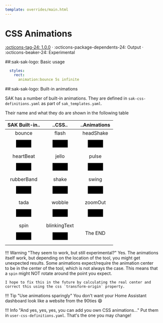 ```yaml
---
template: overrides/main.html
---
```


[css-animations support]: https://github.com/amoebelabs/swiss-army-knife/releases/tag/1.0.0
# CSS Animations
[:octicons-tag-24: 1.0.0][css-animations support] ·
:octicons-package-dependents-24: Output ·
:octicons-beaker-24: Experimental

##:sak-sak-logo: Basic usage

```yaml
  styles:
    rect:
      animation:bounce 5s infinite
```

##:sak-sak-logo: Built-in animations

SAK has a number of built-in animations. They are defined in `sak-css-definitions.yaml` as part of `sak_templates.yaml`.

Their name and what they do are shown in the following table

| SAK Built-in.. | ..CSS.. | ..Animations |
| :-----: | :-----: | :-----: |
| bounce<br><svg viewBox="0 0 200 100" width="100px"> <rect x="50" y="25" width="100" height="50" style="animation:bounce 5s infinite;transform-origin:100px 50px;" stroke-width="2" stroke="var(--md-primary-fg-color)" fill="var(--md-primary-fg-color--100)"> </rect> </svg> | flash <br><svg viewBox="0 0 200 100" width="100px"> <rect x="50" y="25" width="100" height="50" style="animation:flash 5s infinite;transform-origin:100px 50px;" stroke-width="2" stroke="var(--md-primary-fg-color)" fill="var(--md-primary-fg-color--100)"> </rect> </svg> | headShake <br><svg viewBox="0 0 200 100" width="100px"> <rect x="50" y="25" width="100" height="50" style="animation:headShake 5s infinite;transform-origin:100px 50px;" stroke-width="2" stroke="var(--md-primary-fg-color)" fill="var(--md-primary-fg-color--100)"> </rect> </svg>
| heartBeat <br><svg viewBox="0 0 200 100" width="100px"> <rect x="50" y="25" width="100" height="50" style="animation:heartBeat 5s infinite;transform-origin:100px 50px;" stroke-width="2" stroke="var(--md-primary-fg-color)" fill="var(--md-primary-fg-color--100)"> </rect></svg> | jello <br><svg viewBox="0 0 200 100" width="100px"> <rect x="50" y="25" width="100" height="50" style="animation:jello 5s infinite;transform-origin:100px 50px;" stroke-width="2" stroke="var(--md-primary-fg-color)" fill="var(--md-primary-fg-color--100)"> </rect> </svg> | pulse <br><svg viewBox="0 0 200 100" width="100px"> <rect x="50" y="25" width="100" height="50" style="animation:pulse 5s infinite;transform-origin:100px 50px;" stroke-width="2" stroke="var(--md-primary-fg-color)" fill="var(--md-primary-fg-color--100)"> </rect></svg>
| rubberBand <br><svg viewBox="0 0 200 100" width="100px"> <rect x="50" y="25" width="100" height="50" style="animation:rubberBand 5s infinite;transform-origin:100px 50px;" stroke-width="2" stroke="var(--md-primary-fg-color)" fill="var(--md-primary-fg-color--100)"> </rect></svg> | shake <br><svg viewBox="0 0 200 100" width="100px"> <rect x="50" y="25" width="100" height="50" style="animation:shake 5s infinite;transform-origin:100px 50px;" stroke-width="2" stroke="var(--md-primary-fg-color)" fill="var(--md-primary-fg-color--100)"> </rect></svg> | swing <br><svg viewBox="0 0 200 100" width="100px"> <rect x="50" y="25" width="100" height="50" style="animation:swing 5s infinite;transform-origin:100px 50px;" stroke-width="2" stroke="var(--md-primary-fg-color)" fill="var(--md-primary-fg-color--100)"> </rect></svg>
| tada <br><svg viewBox="0 0 200 100" width="100px"> <rect x="50" y="25" width="100" height="50" style="animation:tada 5s infinite;transform-origin:100px 50px;" stroke-width="2" stroke="var(--md-primary-fg-color)" fill="var(--md-primary-fg-color--100)"> </rect></svg> | wobble <br><svg viewBox="0 0 200 100" width="100px"> <rect x="50" y="25" width="100" height="50" style="animation:wobble 5s infinite;transform-origin:100px 50px;" stroke-width="2" stroke="var(--md-primary-fg-color)" fill="var(--md-primary-fg-color--100)"> </rect></svg> | zoomOut <br><svg viewBox="0 0 200 100" width="100px"> <rect x="50" y="25" width="100" height="50" style="animation:zoomOut 5s infinite;transform-origin:100px 50px;" stroke-width="2" stroke="var(--md-primary-fg-color)" overflow="visible" fill="var(--md-primary-fg-color--100)"> </rect></svg>
| spin <br><svg viewBox="0 0 200 100" width="100px"> <rect x="50" y="25" width="100" height="50" style="animation:spin 5s infinite;transform-origin:100px 50px;" stroke-width="2" stroke="var(--md-primary-fg-color)" fill="var(--md-primary-fg-color--100)"> </rect></svg> | blinkingText <br><svg viewBox="0 0 200 100" width="100px"> <rect x="50" y="25" width="100" height="50" style="animation:blinkingText 1s infinite;transform-origin:100px 50px;" stroke-width="2" stroke="var(--md-primary-fg-color)" fill="var(--md-primary-fg-color--100)"> </rect></svg> | The END |

!!! Warning "They seem to work, but still experimental?"
    Yes. The animations itself work, but depending on the location of the tool, you might get unexpected results. Some animations expect/require the animation center to be in the center of the tool, which is not always the case. This means that a `spin` might NOT rotate around the point you expect.
    
    I hope to fix this in the future by calculating the real center and correct this using the css `transform-origin` property.
    
!!! Tip "Use animations sparingly"
    You don't want your Home Assistant dashboard look like a website from the 90ties :smile: 
    
!!! Info "And yes, yes, yes, you can add you own CSS animations..."
    Put them in `user-css-definitions.yaml`. That's the one you may change!